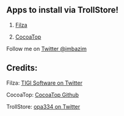 ## Apps to install via TrollStore!

1. [Filza](https://raw.githubusercontent.com/baziex/TrollStoreApps/main/TrollStoreApps/FilzaTS_BZ.ipa)

2. [CocoaTop](https://raw.githubusercontent.com/baziex/TrollStoreApps/main/TrollStoreApps/CocoaTopTS_BZ.ipa)

Follow me on [Twitter @imbazim](https://www.twitter.com/imbazim)

## Credits:

Filza: [TIGI Software on Twitter](https://twitter.com/tigisoftware)

CocoaTop: [CocoaTop Github](https://github.com/D0m0/CocoaTop)

TrollStore: [opa334 on Twitter](https://twitter.com/opa334dev)
